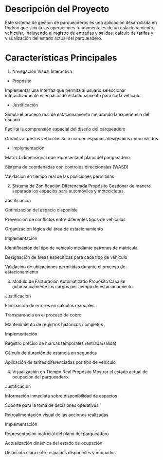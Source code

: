 # Descripción del Proyecto
Este sistema de gestión de parqueaderos es una aplicación desarrollada en Python que simula las operaciones fundamentales de un estacionamiento vehicular, incluyendo el registro de entradas y salidas, cálculo de tarifas y visualización del estado actual del parqueadero.

# Características Principales
1. Navegación Visual Interactiva
- Propósito

Implementar una interfaz que permita al usuario seleccionar interactivamente el espacio de estacionamiento para cada vehículo.

- Justificación

Simula el proceso real de estacionamiento mejorando la experiencia del usuario

Facilita la comprensión espacial del diseño del parqueadero

Garantiza que los vehículos solo ocupen espacios designados como válidos

- Implementación

Matriz bidimensional que representa el plano del parqueadero

Sistema de coordenadas con controles direccionales (WASD)

Validación en tiempo real de las posiciones permitidas

2. Sistema de Zonificación Diferenciada
Propósito
Gestionar de manera separada los espacios para automóviles y motocicletas.

Justificación

Optimización del espacio disponible

Prevención de conflictos entre diferentes tipos de vehículos

Organización lógica del área de estacionamiento

Implementación

Identificación del tipo de vehículo mediante patrones de matrícula

Designación de áreas específicas para cada tipo de vehículo

Validación de ubicaciones permitidas durante el proceso de estacionamiento

3. Módulo de Facturación Automatizado
Propósito
Calcular automáticamente los cargos por tiempo de estacionamiento.

Justificación

Eliminación de errores en cálculos manuales

Transparencia en el proceso de cobro

Mantenimiento de registros históricos completos

Implementación

Registro preciso de marcas temporales (entrada/salida)

Cálculo de duración de estancia en segundos

Aplicación de tarifas diferenciadas por tipo de vehículo

4. Visualización en Tiempo Real
Propósito
Mostrar el estado actual de ocupación del parqueadero.

Justificación

Información inmediata sobre disponibilidad de espacios

Soporte para la toma de decisiones operativas

Retroalimentación visual de las acciones realizadas

Implementación

Representación matricial del plano del parqueadero

Actualización dinámica del estado de ocupación

Distinción clara entre espacios disponibles y ocupados
